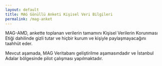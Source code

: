 ```yaml
---
layout: default
title: MAG Gönüllü Anketi Kişisel Veri Bilgileri
permalink: /mag-anket
---
```


MAG-AMD, ankette toplanan verilerin tamamını Kişisel Verilerin Korunması Etiği dahilinde gizli tutar ve hiçbir kurum ve kişiyle paylaşmayacağını taahhüt eder.

Mevcut aşamada, MAG Veritabanı geliştirilme aşamasındadır ve İstanbul Adalar bölgesinde pilot çalışması yapılmaktadır. 
